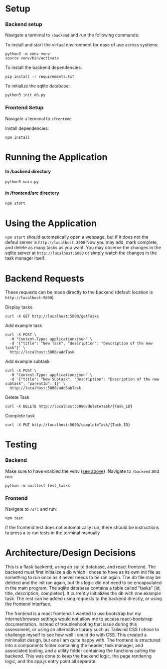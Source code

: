 # Setup

### Backend setup

Navigate a terminal to `/backend` and run the following commands:

To install and start the virtual environment for ease of use across systems:

```
python3 -m venv venv
source venv/bin/activate
```

To install the backend dependencies:

```
pip install -r requirements.txt
```

To initialize the sqlite database:

```
python3 init_db.py
```

### Frontend Setup

Navigate a terminal to `/frontend`

Install dependencies:

```
npm install
```

# Running the Application

#### In /backend directory

```
python3 main.py
```

#### in /frontend/src directory

```
npm start
```

# Using the Application

`npm start` should automatically open a webpage, but if it does not the defaul server is `http://localhost:3000` Now you may add, mark complete, and delete as many tasks as you want. You may observe the changes in the sqlite server at `http://localhost:5000` or simply watch the changes in the task manager itself.

# Backend Requests

These requests can be made directly to the backend (default location is `http://localhost:5000`)

Display tasks

```
curl -X GET http://localhost:5000/getTasks
```

Add example task

```
curl -X POST \
  -H "Content-Type: application/json" \
  -d '{"title": "New Task", "description": "Description of the new task"}' \
  http://localhost:5000/addTask
```

Add example subtask

```
curl -X POST \
  -H "Content-Type: application/json" \
  -d '{"title": "New Subtask", "description": "Description of the new subtask", "parentId": 1}' \
  http://localhost:5000/addSubTask
```

Delete Task

```
curl -X DELETE http://localhost:5000/deleteTask/{Task_ID}
```

Complete task

```
curl -X PUT http://localhost:5000/completeTask/{Task_ID}
```

# Testing

### Backend

Make sure to have enabled the venv [(see above)](#backend-setup). Navigate to `/backend` and run:

```
python -m unittest test_tasks
```

### Frontend

Navigate to `/src` and run:

```
npm test
```

if the frontend test does not automatically run, there should be instructions to press `a` to run tests in the terminal manually

# Architecture/Design Decisions

This is a flask backend, using an sqlite database, and react frontend. The backend must first initialize a db which I chose to have as its own init file as something to run once as it never needs to be ran again. The db file may be deleted and the init ran again, but this logic did not need to be encapsulated in the main program. The sqlite database contains a table called "tasks" [id, title, description, completed]. It currently initializes the db with one example task. The rest can be added using requests to the backend directly, or using the frontend interface.

The frontend is a react frontend. I wanted to use bootstrap but my internet/browser settings would not allow me to access react-bootstrap documentation. Instead of troubleshooting that issue during this assessment, or using an alternative library such as Tailwind CSS I chose to challenge myself to see how well I could do with CSS. This created a minimalist design, but one I am quite happy with. The frontend is structured into a components folder containing the header, task manager, and associated tooling, and a utility folder containing the functions calling the backend. This was done to keep the backend logic, the page rendering logic, and the app.js entry point all separate.
